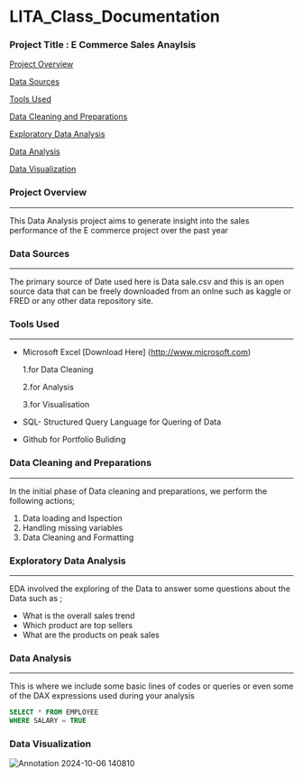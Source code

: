 # LITA_Class_Documentation

### Project Title : E Commerce Sales Anaylsis
 [Project Overview](#project-overview)
 
 [Data Sources](#data-sources)
 
 [Tools Used](#tools-used)
 
 [Data Cleaning and Preparations](#data-cleaning-and-preparations)
 
 [Exploratory Data Analysis](#exploratory-data-analysis)
 
 [Data Analysis](#data-analysis)
 
 [Data Visualization](#data-visualization)

 ### Project Overview
 ---
This Data Analysis project aims to generate insight into the sales performance of the E commerce project over the past year

### Data Sources
---
The primary source of Date used here is Data sale.csv and this is an open source data that can be freely downloaded from an onlne such as kaggle or FRED or any other data repository site.

### Tools Used
---
- Microsoft Excel [Download Here] (http://www.microsoft.com)
  
     1.for Data Cleaning
 
     2.for Analysis 
 
     3.for  Visualisation
 
- SQL- Structured Query Language for Quering of Data
- Github for Portfolio Buliding

### Data Cleaning and Preparations
---
In the initial phase of Data cleaning and preparations, we perform the following actions;
1. Data loading and Ispection
2. Handling missing variables
3. Data Cleaning and Formatting

### Exploratory Data Analysis
---
EDA involved the exploring of the Data to answer some questions about the Data such as ;
- What is the overall sales trend
- Which product are top sellers
- What are the products on peak sales

### Data Analysis
  ---
  This is where we include some basic lines of codes or queries or even some of the DAX expressions used during your analysis

  ```SQL
  SELECT * FROM EMPLOYEE
  WHERE SALARY = TRUE
  ```
### Data Visualization

![Annotation 2024-10-06 140810](https://github.com/user-attachments/assets/548049c3-9f47-422a-ab28-f15f87d4a5f9)

